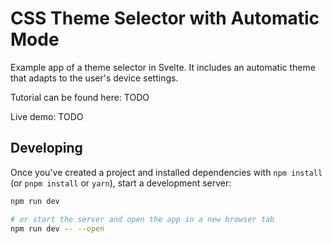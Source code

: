 # CSS Theme Selector with Automatic Mode
Example app of a theme selector in Svelte. It includes an automatic theme that adapts to the user's device settings.

Tutorial can be found here: TODO

Live demo: TODO

## Developing

Once you've created a project and installed dependencies with `npm install` (or `pnpm install` or `yarn`), start a development server:

```bash
npm run dev

# or start the server and open the app in a new browser tab
npm run dev -- --open
```